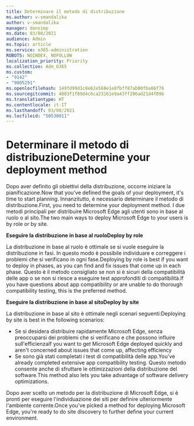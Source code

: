 ```yaml
---
title: Determinare il metodo di distribuzione
ms.author: v-smandalika
author: v-smandalika
manager: dansimp
ms.date: 03/08/2021
audience: Admin
ms.topic: article
ms.service: o365-administration
ROBOTS: NOINDEX, NOFOLLOW
localization_priority: Priority
ms.collection: Adm_O365
ms.custom:
- "9142"
- "9005291"
ms.openlocfilehash: 149fd99d1c8e62e568e1e8fbff87ab00fba86f76
ms.sourcegitcommit: 4883f1f89d4c6ca23161e9a43ff206ad21d4f09b
ms.translationtype: HT
ms.contentlocale: it-IT
ms.lasthandoff: 03/08/2021
ms.locfileid: "50530011"
---
```

# <a name="determine-your-deployment-method"></a><span data-ttu-id="4818a-102">Determinare il metodo di distribuzione</span><span class="sxs-lookup"><span data-stu-id="4818a-102">Determine your deployment method</span></span>

<span data-ttu-id="4818a-103">Dopo aver definito gli obiettivi della distribuzione, occorre iniziare la pianificazione.</span><span class="sxs-lookup"><span data-stu-id="4818a-103">Now that you've defined the goals of your deployment, it's time to start planning.</span></span> <span data-ttu-id="4818a-104">Innanzitutto, è necessario determinare il metodo di distribuzione.</span><span class="sxs-lookup"><span data-stu-id="4818a-104">First, you need to determine your deployment method.</span></span> <span data-ttu-id="4818a-105">I due metodi principali per distribuire Microsoft Edge agli utenti sono in base al ruolo o al sito.</span><span class="sxs-lookup"><span data-stu-id="4818a-105">The two main ways to deploy Microsoft Edge to your users is by role or by site.</span></span>

<span data-ttu-id="4818a-106">**Eseguire la distribuzione in base al ruolo**</span><span class="sxs-lookup"><span data-stu-id="4818a-106">**Deploy by role**</span></span>

<span data-ttu-id="4818a-107">La distribuzione in base al ruolo è ottimale se si vuole eseguire la distribuzione in fasi. In questo modo è possibile individuare e correggere i problemi che si verificano in ogni fase.</span><span class="sxs-lookup"><span data-stu-id="4818a-107">Deploying by role is best if you want to deploy in phases, as you can find and fix issues that come up in each phase.</span></span> <span data-ttu-id="4818a-108">Questo è il metodo consigliato se non si è sicuri della compatibilità delle app o se non si riesce a eseguire test approfonditi di compatibilità.</span><span class="sxs-lookup"><span data-stu-id="4818a-108">If you have questions about app compatibility or are unable to do thorough compatibility testing, this is the preferred method.</span></span>

<span data-ttu-id="4818a-109">**Eseguire la distribuzione in base al sito**</span><span class="sxs-lookup"><span data-stu-id="4818a-109">**Deploy by site**</span></span>

<span data-ttu-id="4818a-110">La distribuzione in base al sito è ottimale negli scenari seguenti:</span><span class="sxs-lookup"><span data-stu-id="4818a-110">Deploying by site is best in the following scenarios:</span></span>
- <span data-ttu-id="4818a-111">Se si desidera distribuire rapidamente Microsoft Edge, senza preoccuparsi dei problemi che si verificano e che possono influire sull'efficienza</span><span class="sxs-lookup"><span data-stu-id="4818a-111">If you want to get Microsoft Edge deployed quickly and aren't concerned about issues that come up, affecting efficiency</span></span>
- <span data-ttu-id="4818a-112">Se sono già stati completati i test di compatibilità delle app.</span><span class="sxs-lookup"><span data-stu-id="4818a-112">You've already completed extensive app compatibility testing.</span></span> <span data-ttu-id="4818a-113">Questo metodo consente anche di sfruttare le ottimizzazioni della distribuzione del software.</span><span class="sxs-lookup"><span data-stu-id="4818a-113">This method also lets you take advantage of software delivery optimizations.</span></span>

<span data-ttu-id="4818a-114">Dopo aver scelto un metodo per la distribuzione di Microsoft Edge, si è pronti per eseguire l'individuazione dei siti per definire ulteriormente l'ambiente corrente.</span><span class="sxs-lookup"><span data-stu-id="4818a-114">Once you've picked a method for deploying Microsoft Edge, you're ready to do site discovery to further define your current environment.</span></span>
